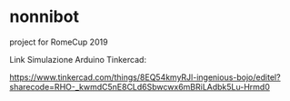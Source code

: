# nonnibot
project for RomeCup 2019

Link Simulazione Arduino Tinkercad: 

https://www.tinkercad.com/things/8EQ54kmyRJl-ingenious-bojo/editel?sharecode=RHO-_kwmdC5nE8CLd6Sbwcwx6mBRiLAdbk5Lu-Hrmd0
